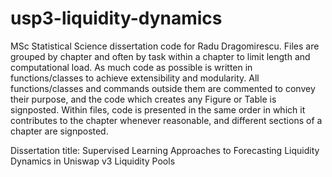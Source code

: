 # usp3-liquidity-dynamics
MSc Statistical Science dissertation code for Radu Dragomirescu. Files are grouped by chapter and often by task within a chapter to limit length and computational load. As much code as possible is written in functions/classes to achieve extensibility and modularity. All functions/classes and commands outside them are commented to convey their purpose, and the code which creates any Figure or Table is signposted. Within files, code is presented in the same order in which it contributes to the chapter whenever reasonable, and different sections of a chapter are signposted. 

Dissertation title: Supervised Learning Approaches to Forecasting Liquidity Dynamics in Uniswap v3 Liquidity Pools
